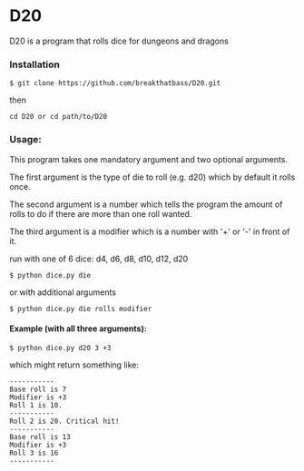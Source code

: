 # D20

D20 is a program that rolls dice for dungeons and dragons

### Installation
```
$ git clone https://github.com/breakthatbass/D20.git
```
then
```
cd D20 or cd path/to/D20
```

### Usage:

This program takes one mandatory argument and two optional arguments.


The first argument is the type of die to roll (e.g. d20) which by default it rolls once.


The second argument is a number which tells the program the amount of rolls to do if there are more than one roll wanted.


The third argument is a modifier which is a number with '+' or '-' in front of it.


run with one of 6 dice: d4, d6, d8, d10, d12, d20

```
$ python dice.py die
```
or with additional arguments
```
$ python dice.py die rolls modifier
```

#### Example (with all three arguments):
```
$ python dice.py d20 3 +3
```
which might return something like:

```
-----------
Base roll is 7
Modifier is +3
Roll 1 is 10.
-----------
Roll 2 is 20. Critical hit!
-----------
Base roll is 13
Modifier is +3
Roll 3 is 16
-----------
```